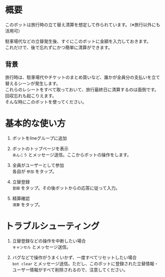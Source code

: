 # 概要

このボットは旅行時の立て替え清算を想定して作られています。（※旅行以外にも活用可）

駐車場代などの立替発生後、すぐにこのボットに金額を入力しておきます。  
これだけで、後で忘れずにかつ簡単に清算ができます。

## 背景

旅行時は、駐車場代やチケットのまとめ買いなど、誰かが全員分の支払いを立て替えるシーンが発生します。  
これらのレシートをすべて取っておいて、旅行最終日に清算するのは面倒です。回収忘れも起こりえます。  
そんな時にこのボットを使ってください。

# 基本的な使い方

1. ボットをlineグループに追加

1. ボットのトップページを表示  
`あんこう` とメッセージ送信。ここからボットの操作をします。

1. 全員がユーザーとして参加  
各自が `参加` をタップ。

1. 立替登録  
`登録` をタップ。その後ボットからの応答に従って入力。

1. 精算確認  
`清算` をタップ。

# トラブルシューティング

1. 立替登録などの操作を中断したい場合  
`キャンセル` とメッセージ送信。

1. バグなどで操作がうまくいかず、一度すべてリセットしたい場合  
`bot clear` とメッセージ送信。ただし、このボットに登録された立替情報・ユーザー情報がすべて削除されるので、注意してください。
